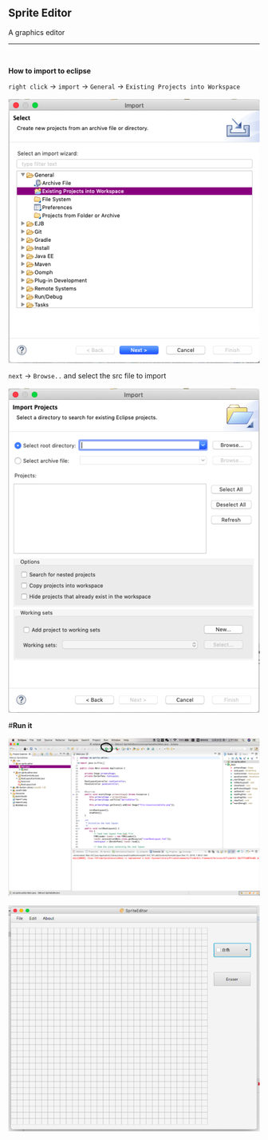 ## Sprite Editor
A graphics editor

---
<br>

**How to import to eclipse**

`right click` -> `import` -> `General` -> `Existing Projects into Workspace`
<br><br>
<img src="./import1.png">

`next` -> `Browse..` and select the src file to import 
<br><br>
<img src="./import2.png">

#**Run it**
<br><br>
<img src="./run.png">
<br><br>
<img src="./run2.png">
